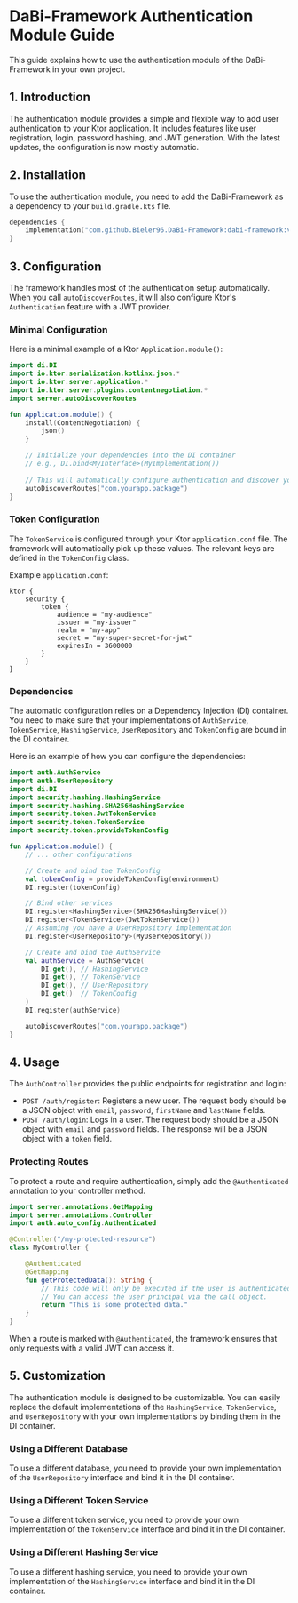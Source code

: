 # DaBi-Framework Authentication Module Guide

This guide explains how to use the authentication module of the DaBi-Framework in your own project.

## 1. Introduction

The authentication module provides a simple and flexible way to add user authentication to your Ktor application. It includes features like user registration, login, password hashing, and JWT generation. With the latest updates, the configuration is now mostly automatic.

## 2. Installation

To use the authentication module, you need to add the DaBi-Framework as a dependency to your `build.gradle.kts` file.

```kotlin
dependencies {
    implementation("com.github.Bieler96.DaBi-Framework:dabi-framework:v1.0.5")
}
```

## 3. Configuration

The framework handles most of the authentication setup automatically. When you call `autoDiscoverRoutes`, it will also configure Ktor's `Authentication` feature with a JWT provider.

### Minimal Configuration

Here is a minimal example of a Ktor `Application.module()`:

```kotlin
import di.DI
import io.ktor.serialization.kotlinx.json.*
import io.ktor.server.application.*
import io.ktor.server.plugins.contentnegotiation.*
import server.autoDiscoverRoutes

fun Application.module() {
    install(ContentNegotiation) {
        json()
    }

    // Initialize your dependencies into the DI container
    // e.g., DI.bind<MyInterface>(MyImplementation())
    
    // This will automatically configure authentication and discover your controllers.
    autoDiscoverRoutes("com.yourapp.package") 
}
```

### Token Configuration

The `TokenService` is configured through your Ktor `application.conf` file. The framework will automatically pick up these values. The relevant keys are defined in the `TokenConfig` class.

Example `application.conf`:

```hocon
ktor {
    security {
        token {
            audience = "my-audience"
            issuer = "my-issuer"
            realm = "my-app"
            secret = "my-super-secret-for-jwt"
            expiresIn = 3600000
        }
    }
}
```

### Dependencies

The automatic configuration relies on a Dependency Injection (DI) container. You need to make sure that your implementations of `AuthService`, `TokenService`, `HashingService`, `UserRepository` and `TokenConfig` are bound in the DI container.

Here is an example of how you can configure the dependencies:

```kotlin
import auth.AuthService
import auth.UserRepository
import di.DI
import security.hashing.HashingService
import security.hashing.SHA256HashingService
import security.token.JwtTokenService
import security.token.TokenService
import security.token.provideTokenConfig

fun Application.module() {
    // ... other configurations

    // Create and bind the TokenConfig
    val tokenConfig = provideTokenConfig(environment)
    DI.register(tokenConfig)

    // Bind other services
    DI.register<HashingService>(SHA256HashingService())
    DI.register<TokenService>(JwtTokenService())
    // Assuming you have a UserRepository implementation
    DI.register<UserRepository>(MyUserRepository()) 

    // Create and bind the AuthService
    val authService = AuthService(
        DI.get(), // HashingService
        DI.get(), // TokenService
        DI.get(), // UserRepository
        DI.get()  // TokenConfig
    )
    DI.register(authService)

    autoDiscoverRoutes("com.yourapp.package")
}
```

## 4. Usage

The `AuthController` provides the public endpoints for registration and login:

*   `POST /auth/register`: Registers a new user. The request body should be a JSON object with `email`, `password`, `firstName` and `lastName` fields.
*   `POST /auth/login`: Logs in a user. The request body should be a JSON object with `email` and `password` fields. The response will be a JSON object with a `token` field.

### Protecting Routes

To protect a route and require authentication, simply add the `@Authenticated` annotation to your controller method.

```kotlin
import server.annotations.GetMapping
import server.annotations.Controller
import auth.auto_config.Authenticated

@Controller("/my-protected-resource")
class MyController {

    @Authenticated
    @GetMapping
    fun getProtectedData(): String {
        // This code will only be executed if the user is authenticated.
        // You can access the user principal via the call object.
        return "This is some protected data."
    }
}
```

When a route is marked with `@Authenticated`, the framework ensures that only requests with a valid JWT can access it.

## 5. Customization

The authentication module is designed to be customizable. You can easily replace the default implementations of the `HashingService`, `TokenService`, and `UserRepository` with your own implementations by binding them in the DI container.

### Using a Different Database

To use a different database, you need to provide your own implementation of the `UserRepository` interface and bind it in the DI container.

### Using a Different Token Service

To use a different token service, you need to provide your own implementation of the `TokenService` interface and bind it in the DI container.

### Using a Different Hashing Service

To use a different hashing service, you need to provide your own implementation of the `HashingService` interface and bind it in the DI container.
